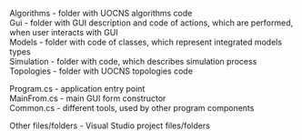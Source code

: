 Algorithms - folder with UOCNS algorithms code  
Gui - folder with GUI description and code of actions, which are performed, when user interacts with GUI  
Models - folder with code of classes, which represent integrated models types  
Simulation - folder with code, which describes simulation process  
Topologies - folder with UOCNS topologies code  
  
Program.cs - application entry point  
MainFrom.cs - main GUI form constructor  
Common.cs - different tools, used by other program components  
  
Other files/folders - Visual Studio project files/folders
